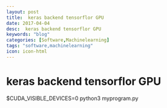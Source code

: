 ```yaml
---
layout: post
title:  keras backend tensorflor GPU
date: 2017-04-04
desc:  keras backend tensorflor GPU
keywords: "blog"
categories: [Software,Machinelearning]
tags: "software,machinelearning"
icon: icon-html
---
```


# keras backend tensorflor GPU

$CUDA_VISIBLE_DEVICES=0 python3 myprogram.py
